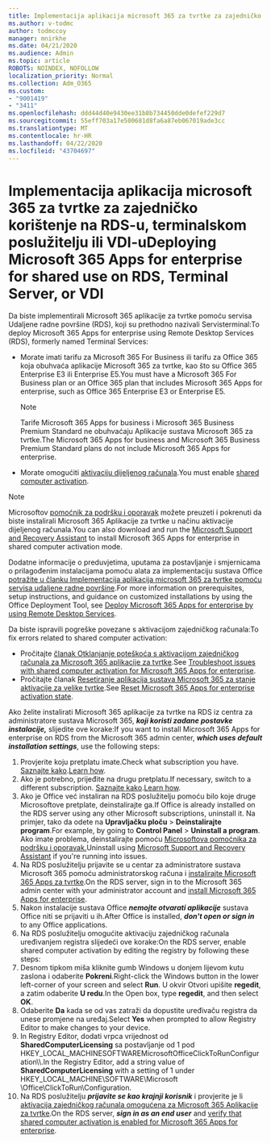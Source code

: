```yaml
---
title: Implementacija aplikacija microsoft 365 za tvrtke za zajedničko korištenje na RDS-u, terminalskom poslužitelju ili VDI-u
ms.author: v-todmc
author: todmccoy
manager: mnirkhe
ms.date: 04/21/2020
ms.audience: Admin
ms.topic: article
ROBOTS: NOINDEX, NOFOLLOW
localization_priority: Normal
ms.collection: Adm_O365
ms.custom:
- "9001419"
- "3411"
ms.openlocfilehash: ddd44d40e9430ee31b8b734450dde0defef229d7
ms.sourcegitcommit: 55eff703a17e500681d8fa6a87eb067019ade3cc
ms.translationtype: MT
ms.contentlocale: hr-HR
ms.lasthandoff: 04/22/2020
ms.locfileid: "43704697"
---
```

# <a name="deploying-microsoft-365-apps-for-enterprise-for-shared-use-on-rds-terminal-server-or-vdi"></a><span data-ttu-id="b0fe6-102">Implementacija aplikacija microsoft 365 za tvrtke za zajedničko korištenje na RDS-u, terminalskom poslužitelju ili VDI-u</span><span class="sxs-lookup"><span data-stu-id="b0fe6-102">Deploying Microsoft 365 Apps for enterprise for shared use on RDS, Terminal Server, or VDI</span></span>

<span data-ttu-id="b0fe6-103">Da biste implementirali Microsoft 365 aplikacije za tvrtke pomoću servisa Udaljene radne površine (RDS), koji su prethodno nazivali Servisterminal:</span><span class="sxs-lookup"><span data-stu-id="b0fe6-103">To deploy Microsoft 365 Apps for enterprise using Remote Desktop Services (RDS), formerly named Terminal Services:</span></span>
- <span data-ttu-id="b0fe6-104">Morate imati tarifu za Microsoft 365 For Business ili tarifu za Office 365 koja obuhvaća aplikacije Microsoft 365 za tvrtke, kao što su Office 365 Enterprise E3 ili Enterprise E5.</span><span class="sxs-lookup"><span data-stu-id="b0fe6-104">You must have a Microsoft 365 For Business plan or an Office 365 plan that includes Microsoft 365 Apps for enterprise, such as Office 365 Enterprise E3 or Enterprise E5.</span></span>
   > [!NOTE] 
   > <span data-ttu-id="b0fe6-105">Tarife Microsoft 365 Apps for business i Microsoft 365 Business Premium Standard ne obuhvaćaju Aplikacije sustava Microsoft 365 za tvrtke.</span><span class="sxs-lookup"><span data-stu-id="b0fe6-105">The Microsoft 365 Apps for business and Microsoft 365 Business Premium Standard plans do not include Microsoft 365 Apps for enterprise.</span></span>
- <span data-ttu-id="b0fe6-106">Morate omogućiti [aktivaciju dijeljenog računala](https://docs.microsoft.com/DeployOffice/overview-of-shared-computer-activation-for-office-365-proplus).</span><span class="sxs-lookup"><span data-stu-id="b0fe6-106">You must enable [shared computer activation](https://docs.microsoft.com/DeployOffice/overview-of-shared-computer-activation-for-office-365-proplus).</span></span>

> [!NOTE]
> <span data-ttu-id="b0fe6-107">Microsoftov [pomoćnik za podršku i oporavak](https://aka.ms/SaRA_OfficeSCA_M365Portal) možete preuzeti i pokrenuti da biste instalirali Microsoft 365 Aplikacije za tvrtke u načinu aktivacije dijeljenog računala.</span><span class="sxs-lookup"><span data-stu-id="b0fe6-107">You can also download and run the [Microsoft Support and Recovery Assistant](https://aka.ms/SaRA_OfficeSCA_M365Portal) to install Microsoft 365 Apps for enterprise in shared computer activation mode.</span></span>

<span data-ttu-id="b0fe6-108">Dodatne informacije o preduvjetima, uputama za postavljanje i smjernicama o prilagođenim instalacijama pomoću alata za implementaciju sustava Office [potražite u članku Implementacija aplikacija microsoft 365 za tvrtke pomoću servisa udaljene radne površine](https://docs.microsoft.com/DeployOffice/deploy-office-365-proplus-by-using-remote-desktop-services).</span><span class="sxs-lookup"><span data-stu-id="b0fe6-108">For more information on prerequisites, setup instructions, and guidance on customized installations by using the Office Deployment Tool, see [Deploy Microsoft 365 Apps for enterprise by using Remote Desktop Services](https://docs.microsoft.com/DeployOffice/deploy-office-365-proplus-by-using-remote-desktop-services).</span></span>

<span data-ttu-id="b0fe6-109">Da biste ispravili pogreške povezane s aktivacijom zajedničkog računala:</span><span class="sxs-lookup"><span data-stu-id="b0fe6-109">To fix errors related to shared computer activation:</span></span>
- <span data-ttu-id="b0fe6-110">Pročitajte [članak Otklanjanje poteškoća s aktivacijom zajedničkog računala za Microsoft 365 aplikacije za tvrtke](https://docs.microsoft.com/DeployOffice/troubleshoot-issues-with-shared-computer-activation-for-office-365-proplus).</span><span class="sxs-lookup"><span data-stu-id="b0fe6-110">See [Troubleshoot issues with shared computer activation for Microsoft 365 Apps for enterprise](https://docs.microsoft.com/DeployOffice/troubleshoot-issues-with-shared-computer-activation-for-office-365-proplus).</span></span>
- <span data-ttu-id="b0fe6-111">Pročitajte članak [Resetiranje aplikacija sustava Microsoft 365 za stanje aktivacije za velike tvrtke](https://go.microsoft.com/fwlink/?linkid=2109218).</span><span class="sxs-lookup"><span data-stu-id="b0fe6-111">See [Reset Microsoft 365 Apps for enterprise activation state](https://go.microsoft.com/fwlink/?linkid=2109218).</span></span>

<span data-ttu-id="b0fe6-112">Ako želite instalirati Microsoft 365 aplikacije za tvrtke na RDS iz centra za administratore sustava Microsoft 365, ***koji koristi zadane postavke instalacije,*** slijedite ove korake:</span><span class="sxs-lookup"><span data-stu-id="b0fe6-112">If you want to install Microsoft 365 Apps for enterprise on RDS from the Microsoft 365 admin center, ***which uses default installation settings***, use the following steps:</span></span>

1.    <span data-ttu-id="b0fe6-113">Provjerite koju pretplatu imate.</span><span class="sxs-lookup"><span data-stu-id="b0fe6-113">Check what subscription you have.</span></span> <span data-ttu-id="b0fe6-114">[Saznajte kako](https://docs.microsoft.com/office365/admin/admin-overview/what-subscription-do-i-have).</span><span class="sxs-lookup"><span data-stu-id="b0fe6-114">[Learn how](https://docs.microsoft.com/office365/admin/admin-overview/what-subscription-do-i-have).</span></span>
2.    <span data-ttu-id="b0fe6-115">Ako je potrebno, prijeđite na drugu pretplatu.</span><span class="sxs-lookup"><span data-stu-id="b0fe6-115">If necessary, switch to a different subscription.</span></span> <span data-ttu-id="b0fe6-116">[Saznajte kako](https://docs.microsoft.com/office365/admin/subscriptions-and-billing/switch-to-a-different-plan).</span><span class="sxs-lookup"><span data-stu-id="b0fe6-116">[Learn how](https://docs.microsoft.com/office365/admin/subscriptions-and-billing/switch-to-a-different-plan).</span></span>
3.    <span data-ttu-id="b0fe6-117">Ako je Office već instaliran na RDS poslužitelju pomoću bilo koje druge Microsoftove pretplate, deinstalirajte ga.</span><span class="sxs-lookup"><span data-stu-id="b0fe6-117">If Office is already installed on the RDS server using any other Microsoft subscriptions, uninstall it.</span></span> <span data-ttu-id="b0fe6-118">Na primjer, tako da odete na **Upravljačku ploču** > **Deinstalirajte program**.</span><span class="sxs-lookup"><span data-stu-id="b0fe6-118">For example, by going to **Control Panel** > **Uninstall a program**.</span></span> <span data-ttu-id="b0fe6-119">Ako imate problema, deinstalirajte pomoću [Microsoftova pomoćnika za podršku i oporavak.](https://aka.ms/SARA-OfficeUninstall-Alchemy)</span><span class="sxs-lookup"><span data-stu-id="b0fe6-119">Uninstall using [Microsoft Support and Recovery Assistant](https://aka.ms/SARA-OfficeUninstall-Alchemy) if you're running into issues.</span></span>
4.    <span data-ttu-id="b0fe6-120">Na RDS poslužitelju prijavite se u centar za administratore sustava Microsoft 365 pomoću administratorskog računa i [instalirajte Microsoft 365 Apps za tvrtke](https://portal.office.com/OLS/MySoftware.aspx).</span><span class="sxs-lookup"><span data-stu-id="b0fe6-120">On the RDS server, sign in to the Microsoft 365 admin center with your administrator account and [install Microsoft 365 Apps for enterprise](https://portal.office.com/OLS/MySoftware.aspx).</span></span>
5.    <span data-ttu-id="b0fe6-121">Nakon instalacije sustava Office ***nemojte otvarati aplikacije*** sustava Office niti se prijaviti u ih.</span><span class="sxs-lookup"><span data-stu-id="b0fe6-121">After Office is installed, ***don't open or sign in*** to any Office applications.</span></span>
6.    <span data-ttu-id="b0fe6-122">Na RDS poslužitelju omogućite aktivaciju zajedničkog računala uređivanjem registra slijedeći ove korake:</span><span class="sxs-lookup"><span data-stu-id="b0fe6-122">On the RDS server, enable shared computer activation by editing the registry by following these steps:</span></span>
   1. <span data-ttu-id="b0fe6-123">Desnom tipkom miša kliknite gumb Windows u donjem lijevom kutu zaslona i odaberite **Pokreni**.</span><span class="sxs-lookup"><span data-stu-id="b0fe6-123">Right-click the Windows button in the lower left-corner of your screen and select **Run**.</span></span> <span data-ttu-id="b0fe6-124">U okvir Otvori upišite **regedit**, a zatim odaberite **U redu**.</span><span class="sxs-lookup"><span data-stu-id="b0fe6-124">In the Open box, type **regedit**, and then select **OK**.</span></span>
   2. <span data-ttu-id="b0fe6-125">Odaberite **Da** kada se od vas zatraži da dopustite uređivaču registra da unese promjene na uređaj.</span><span class="sxs-lookup"><span data-stu-id="b0fe6-125">Select **Yes** when prompted to allow Registry Editor to make changes to your device.</span></span>
   3. <span data-ttu-id="b0fe6-126">In Registry Editor, dodati vrpca vrijednost od **SharedComputerLicensing** sa postavljanje od 1 pod HKEY_LOCAL_MACHINESOFTWAREMicrosoftOfficeClickToRunConfiguration\\\\.</span><span class="sxs-lookup"><span data-stu-id="b0fe6-126">In the Registry Editor, add a string value of **SharedComputerLicensing** with a setting of 1 under HKEY_LOCAL_MACHINE\SOFTWARE\Microsoft \Office\ClickToRun\Configuration.</span></span>
   4. <span data-ttu-id="b0fe6-127">Na RDS poslužitelju ***prijavite se kao krajnji korisnik*** i provjerite je li [aktivacija zajedničkog računala omogućena za Microsoft 365 Aplikacije za tvrtke](https://docs.microsoft.com/DeployOffice/troubleshoot-issues-with-shared-computer-activation-for-office-365-proplus#verify-that-activation-for-office-365-proplus-succeeded).</span><span class="sxs-lookup"><span data-stu-id="b0fe6-127">On the RDS server, ***sign in as an end user*** and [verify that shared computer activation is enabled for Microsoft 365 Apps for enterprise](https://docs.microsoft.com/DeployOffice/troubleshoot-issues-with-shared-computer-activation-for-office-365-proplus#verify-that-activation-for-office-365-proplus-succeeded).</span></span>

